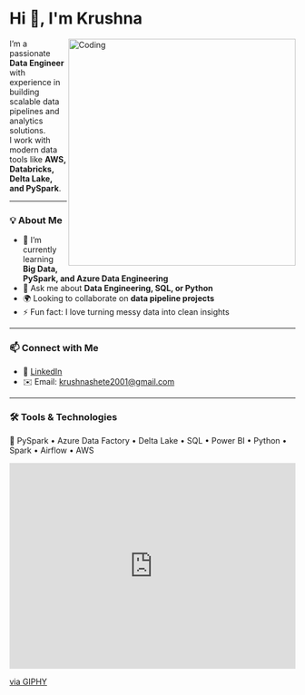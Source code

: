 # Hi 👋, I'm Krushna
<img align="right" alt="Coding" width="400" src="https://media.giphy.com/media/qgQUggAC3Pfv687qPC/giphy.gif">

I’m a passionate **Data Engineer** with experience in building scalable data pipelines and analytics solutions.  
I work with modern data tools like **AWS, Databricks, Delta Lake, and PySpark**.

---

### 💡 About Me
- 🧠 I’m currently learning **Big Data, PySpark, and Azure Data Engineering**
- 💬 Ask me about **Data Engineering, SQL, or Python**
- 🌍 Looking to collaborate on **data pipeline projects**
- ⚡ Fun fact: I love turning messy data into clean insights

---

### 📫 Connect with Me
- 💼 [LinkedIn](https://www.linkedin.com/in/krushnashete/)
- ✉️ Email: krushnashete2001@gmail.com

---

### 🛠️ Tools & Technologies
💽 PySpark • Azure Data Factory • Delta Lake • SQL • Power BI • Python • Spark • Airflow • AWS  

<div style="width:100%;height:0;padding-bottom:72%;position:relative;"><iframe src="https://giphy.com/embed/xT9C25UNTwfZuk85WP" width="100%" height="100%" style="position:absolute" frameBorder="0" class="giphy-embed" allowFullScreen></iframe></div><p><a href="https://giphy.com/gifs/Giflytics-gif-jazminantoinette-giflytics-xT9C25UNTwfZuk85WP">via GIPHY</a></p>
